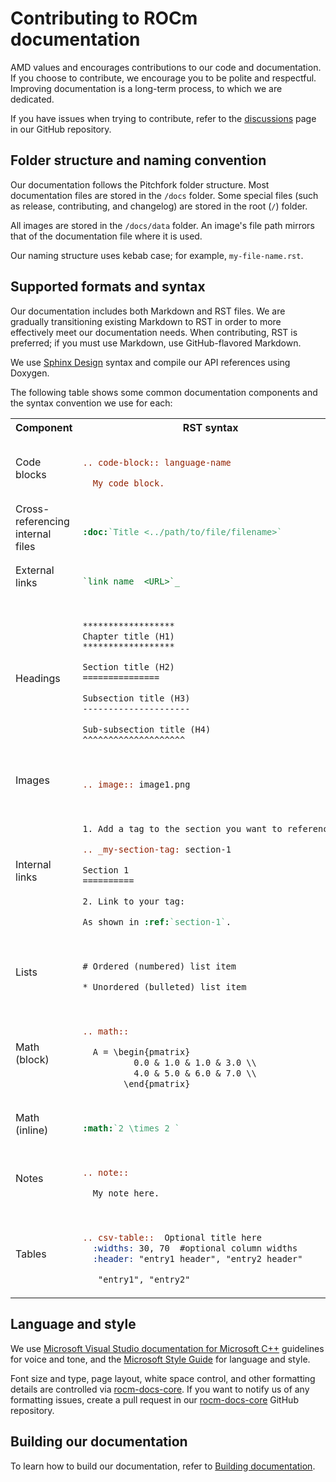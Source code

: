 # Contributing to ROCm documentation

AMD values and encourages contributions to our code and documentation. If you choose to
contribute, we encourage you to be polite and respectful. Improving documentation is a long-term
process, to which we are dedicated.

If you have issues when trying to contribute, refer to the
[discussions](https://github.com/RadeonOpenCompute/ROCm/discussions) page in our GitHub
repository.

## Folder structure and naming convention

Our documentation follows the Pitchfork folder structure. Most documentation files are stored in the
`/docs` folder. Some special files (such as release, contributing, and changelog) are stored in the root
(`/`) folder.

All images are stored in the `/docs/data` folder. An image's file path mirrors that of the documentation
file where it is used.

Our naming structure uses kebab case; for example, `my-file-name.rst`.

## Supported formats and syntax

Our documentation includes both Markdown and RST files. We are gradually transitioning existing
Markdown to RST in order to more effectively meet our documentation needs. When contributing,
RST is preferred; if you must use Markdown, use GitHub-flavored Markdown.

We use [Sphinx Design](https://sphinx-design.readthedocs.io/en/latest/index.html) syntax and compile
our API references using Doxygen.

The following table shows some common documentation components and the syntax convention we
use for each:

<table>
<tr>
<th>Component</th>
<th>RST syntax</th>
</tr>
<tr>
<td>Code blocks</td>
<td>

```rst

.. code-block:: language-name

  My code block.


```

</td>
</tr>
<tr>
<td>Cross-referencing internal files</td>
<td>

```rst

:doc:`Title <../path/to/file/filename>`

```

</td>
</tr>
<tr>
<td>External links</td>
<td>

```rst

`link name  <URL>`_

```

</td>
</tr>
<tr>
<tr>
<td>Headings</td>
<td>

```rst

******************
Chapter title (H1)
******************

Section title (H2)
===============

Subsection title (H3)
---------------------

Sub-subsection title (H4)
^^^^^^^^^^^^^^^^^^^^


```

</td>
</tr>
<tr>
<td>Images</td>
<td>

```rst

.. image:: image1.png

```

</td>
</tr>
<tr>
<td>Internal links</td>
<td>

```rst

1. Add a tag to the section you want to reference:

.. _my-section-tag: section-1

Section 1
==========

2. Link to your tag:

As shown in :ref:`section-1`.

```

</td>
</tr>
<tr>
<tr>
<td>Lists</td>
<td>

```rst

# Ordered (numbered) list item

* Unordered (bulleted) list item

```

</td>
</tr>
<tr>
<tr>
<td>Math (block)</td>
<td>

```rst

.. math::

  A = \begin{pmatrix}
          0.0 & 1.0 & 1.0 & 3.0 \\
          4.0 & 5.0 & 6.0 & 7.0 \\
        \end{pmatrix}

```

</td>
</tr>
<tr>
<td>Math (inline)</td>
<td>

```rst

:math:`2 \times 2 `

```

</td>
</tr>
<tr>
<td>Notes</td>
<td>

```rst

.. note::

  My note here.

```

</td>
</tr>
<tr>
<td>Tables</td>
<td>

```rst

.. csv-table::  Optional title here
  :widths: 30, 70  #optional column widths
  :header: "entry1 header", "entry2 header"

   "entry1", "entry2"

```

</td>
</tr>
</table>

## Language and style

We use
[Microsoft Visual Studio documentation for Microsoft C++](https://github.com/MicrosoftDocs/cpp-docs/blob/main/styleguide/voice-tone.md)
guidelines for voice and tone, and the
[Microsoft Style Guide](https://learn.microsoft.com/en-us/style-guide/) for language and style.

Font size and type, page layout, white space control, and other formatting
details are controlled via
[rocm-docs-core](https://github.com/RadeonOpenCompute/rocm-docs-core). If you want to notify us
of any formatting issues, create a pull request in our
[rocm-docs-core](https://github.com/RadeonOpenCompute/rocm-docs-core) GitHub repository.

## Building our documentation

To learn how to build our documentation, refer to
[Building documentation](./docs/contribute/building.md).
